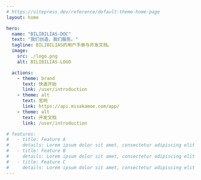 ```yaml
---
# https://vitepress.dev/reference/default-theme-home-page
layout: home

hero:
  name: "BILIBILIAS-DOC"
  text: "我们创造，我们服务。"
  tagline: BILIBILIAS的用户手册与开发文档。
  image:
    src: ./logo.png
    alt: BILIBILIAS-LOGO

  actions:
    - theme: brand
      text: 快速开始
      link: /user/introduction
    - theme: alt
      text: 官网
      link: https://api.misakamoe.com/app/
    - theme: alt
      text: 开发文档
      link: /user/introduction

# features:
#   - title: Feature A
#     details: Lorem ipsum dolor sit amet, consectetur adipiscing elit
#   - title: Feature B
#     details: Lorem ipsum dolor sit amet, consectetur adipiscing elit
#   - title: Feature C
#     details: Lorem ipsum dolor sit amet, consectetur adipiscing elit
---
```

